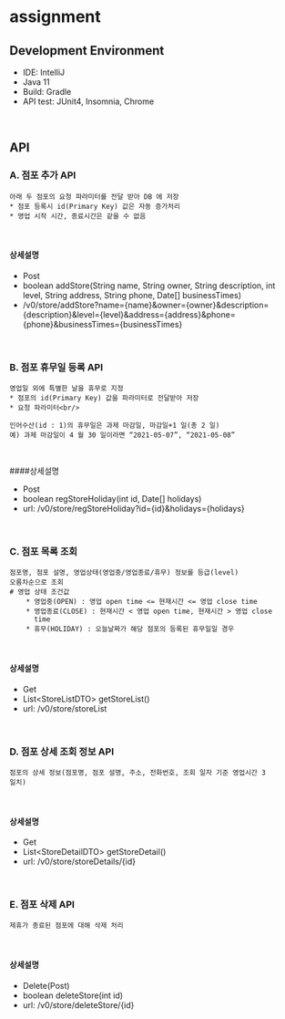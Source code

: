 # assignment
## Development Environment
* IDE: IntelliJ
* Java 11
* Build: Gradle
* API test: JUnit4, Insomnia, Chrome

<br/>

## API
### A. 점포 추가 API
    아래 두 점포의 요청 파라미터를 전달 받아 DB 에 저장
    * 점포 등록시 id(Primary Key) 값은 자동 증가처리
    * 영업 시작 시간, 종료시간은 같을 수 없음

<br/>

#### 상세설명
* Post
* boolean addStore(String name, String owner, String description, int level, String address, String phone, Date[] businessTimes)
* /v0/store/addStore?name={name}&owner={owner}&description={description}&level={level}&address={address}&phone={phone}&businessTimes={businessTimes}

<br/>

### B. 점포 휴무일 등록 API
    영업일 외에 특별한 날을 휴무로 지정
    * 점포의 id(Primary Key) 값을 파라미터로 전달받아 저장
    * 요청 파라미터<br/>
      
    인어수산(id : 1)의 휴무일은 과제 마감일, 마감일+1 일(총 2 일)
    예) 과제 마감일이 4 월 30 일이라면 “2021-05-07”, “2021-05-08”

<br/>

####상세설명
* Post
* boolean regStoreHoliday(int id, Date[] holidays)
* url: /v0/store/regStoreHoliday?id={id}&holidays={holidays}

<br/>

### C. 점포 목록 조회
    점포명, 점포 설명, 영업상태(영업중/영업종료/휴무) 정보를 등급(level)
    오름차순으로 조회
    # 영업 상태 조건값
        * 영업중(OPEN) : 영업 open time <= 현재시간 <= 영업 close time
        * 영업종료(CLOSE) : 현재시간 < 영업 open time, 현재시간 > 영업 close
          time
        * 휴무(HOLIDAY) : 오늘날짜가 해당 점포의 등록된 휴무일일 경우
<br/>

#### 상세설명
* Get
* List\<StoreListDTO> getStoreList()
* url: /v0/store/storeList

<br/> 


### D. 점포 상세 조회 정보 API
    점포의 상세 정보(점포명, 점포 설명, 주소, 전화번호, 조회 일자 기준 영업시간 3
    일치)
<br/>

#### 상세설명
* Get
* List\<StoreDetailDTO> getStoreDetail()
* url: /v0/store/storeDetails/{id}

<br/>


### E. 점포 삭제 API
    제휴가 종료된 점포에 대해 삭제 처리
<br/>

#### 상세설명
* Delete(Post)
* boolean deleteStore(int id)
* url: /v0/store/deleteStore/{id}
